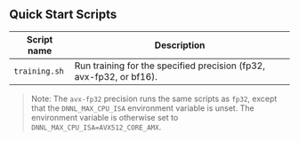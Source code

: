 <!--- 40. Quick Start Scripts -->
## Quick Start Scripts

| Script name | Description |
|-------------|-------------|
| `training.sh` | Run training for the specified precision (fp32, avx-fp32, or bf16). |

> Note: The `avx-fp32` precision runs the same scripts as `fp32`, except that the
> `DNNL_MAX_CPU_ISA` environment variable is unset. The environment variable is
> otherwise set to `DNNL_MAX_CPU_ISA=AVX512_CORE_AMX`.
